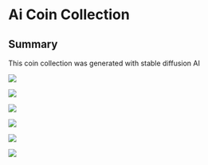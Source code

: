 # Ai Coin Collection

## Summary
This coin collection was generated with stable diffusion AI

![](https://hackmd.io/_uploads/Byyr5AYyo.png)

![](https://hackmd.io/_uploads/HJUSY0FJs.png)

![](https://hackmd.io/_uploads/rJsBK0FJs.png)

![](https://hackmd.io/_uploads/Bkk8tAFki.png)

![](https://hackmd.io/_uploads/BJX8F0tkj.png)

![](https://hackmd.io/_uploads/rkjIKRY1i.png)
